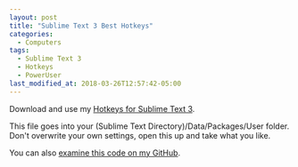 ```yaml
---
layout: post
title: "Sublime Text 3 Best Hotkeys"
categories:
  - Computers
tags:
  - Sublime Text 3
  - Hotkeys
  - PowerUser
last_modified_at: 2018-03-26T12:57:42-05:00
---
```

Download and use my <a href="{{ site.baseurl }}/downloads/Default%20(Windows).sublime-keymap">Hotkeys for Sublime Text 3</a>.

This file goes into your (Sublime Text Directory)/Data/Packages/User folder. Don't overwrite your own settings, open this up and take what you like.

You can also <a href="{{ site.github.repo }}/downloads/Default%20(Windows).sublime-keymap">examine this code on my GitHub</a>.
